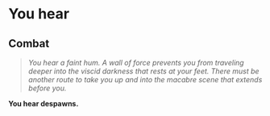 # You hear
## Combat

>*You hear a faint hum.  A wall of force prevents you from traveling deeper into the viscid darkness that rests at your feet.  There must be another route to take you up and into the macabre scene that extends before you.*

**You hear despawns.**